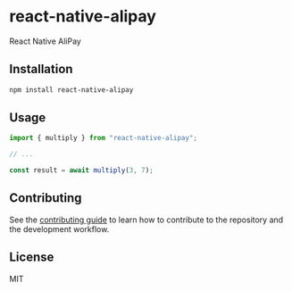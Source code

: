 # react-native-alipay

React Native AliPay

## Installation

```sh
npm install react-native-alipay
```

## Usage

```js
import { multiply } from "react-native-alipay";

// ...

const result = await multiply(3, 7);
```

## Contributing

See the [contributing guide](CONTRIBUTING.md) to learn how to contribute to the repository and the development workflow.

## License

MIT
